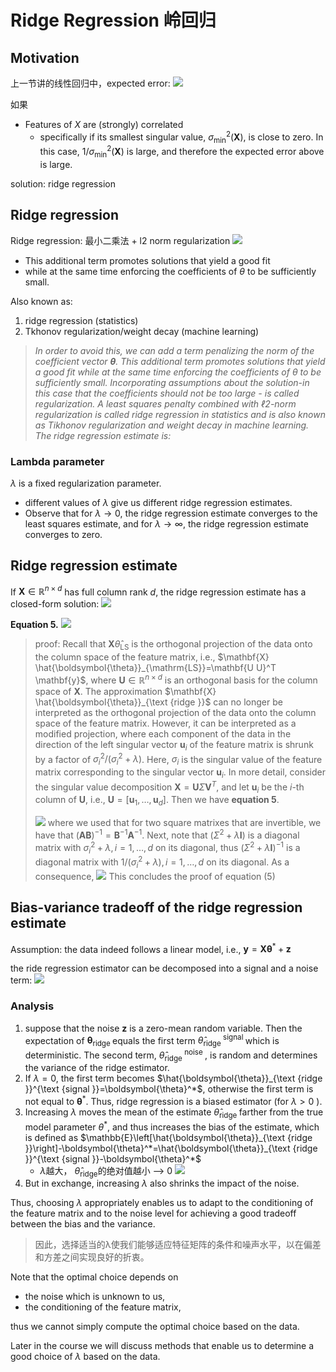 # Ridge Regression 岭回归
## Motivation
上一节讲的线性回归中，expected error: ![](https://i.imgur.com/pL3abV4.png)

如果

- Features of $X$ are (strongly) correlated
    - specifically if its smallest singular value, $\sigma_{\min }^2(\mathbf{X})$, is close to zero. In this case, $1 / \sigma_{\min }^2(\mathbf{X})$ is large, and therefore the expected error above is large.

solution: ridge regression

## Ridge regression
Ridge regression: 最小二乘法 + l2 norm regularization
![](https://i.imgur.com/AoMwZrp.png)

- This additional term promotes solutions that yield a good fit
- while at the same time enforcing the coefficients of $\theta$ to be sufficiently small.

Also known as:

1. ridge regression (statistics)
2. Tkhonov regularization/weight decay (machine learning)


> *In order to avoid this, we can add a term penalizing the norm of the coefficient vector $\boldsymbol{\theta}$. This additional term promotes solutions that yield a good fit while at the same time enforcing the coefficients of $\theta$ to be sufficiently small. Incorporating assumptions about the solution-in this case that the coefficients should not be too large - is called regularization. A least squares penalty combined with $\ell2$-norm regularization is called ridge regression in statistics and is also known as Tikhonov regularization and weight decay in machine learning. The ridge regression estimate is:*

### Lambda parameter
$\lambda$ is a fixed regularization parameter.

- different values of $\lambda$ give us different ridge regression estimates.
- Observe that for $\lambda \rightarrow 0$, the ridge regression estimate converges to the least squares estimate, and for $\lambda \rightarrow \infty$, the ridge regression estimate converges to zero.



## Ridge regression estimate
If $\mathbf{X} \in \mathbb{R}^{n \times d}$ has full column rank $d$, the ridge regression estimate has a closed-form solution:
![](https://i.imgur.com/t4wIFHI.png)

**Equation 5.**
![](https://i.imgur.com/5I8VcFM.png)

> proof:
> Recall that $\mathbf{X} \hat{\theta}_{\mathrm{LS}}$ is the orthogonal projection of the data onto the column space of the feature matrix, i.e., $\mathbf{X} \hat{\boldsymbol{\theta}}_{\mathrm{LS}}=\mathbf{U U}^T \mathbf{y}$, where $\mathbf{U} \in \mathbb{R}^{n \times d}$ is an orthogonal basis for the column space of $\mathbf{X}$. The approximation $\mathbf{X} \hat{\boldsymbol{\theta}}_{\text {ridge }}$ can no longer be interpreted as the orthogonal projection of the data onto the column space of the feature matrix. However, it can be interpreted as a modified projection, where each component of the data in the direction of the left singular vector $\mathbf{u}_i$ of the feature matrix is shrunk by a factor of $\sigma_i^2 /\left(\sigma_i^2+\lambda\right)$. Here, $\sigma_i$ is the singular value of the feature matrix corresponding to the singular vector $\mathbf{u}_i$. In more detail, consider the singular value decomposition $\mathbf{X}=\mathbf{U} \Sigma \mathbf{V}^T$, and let $\mathbf{u}_i$ be the $i$-th column of $\mathbf{U}$, i.e., $\mathbf{U}=\left[\mathbf{u}_1, \ldots, \mathbf{u}_d\right]$. Then we have **equation 5**.
>
> ![](https://i.imgur.com/hAVrUYo.png)
> where we used that for two square matrixes that are invertible, we have that $(\mathbf{A B})^{-1}=\mathbf{B}^{-1} \mathbf{A}^{-1}$. Next, note that $\left(\Sigma^2+\lambda \mathbf{I}\right)$ is a diagonal matrix with $\sigma_i^2+\lambda, i=1, \ldots, d$ on its diagonal, thus $\left(\Sigma^2+\lambda \mathbf{I}\right)^{-1}$ is a diagonal matrix with $1 /\left(\sigma_i^2+\lambda\right), i=1, \ldots, d$ on its diagonal. As a consequence, ![](https://i.imgur.com/9e3MY1v.png)
> This concludes the proof of equation (5)

## Bias-variance tradeoff of the ridge regression estimate
Assumption: the data indeed follows a linear model, i.e., $\mathbf{y}=\mathbf{X} \boldsymbol{\theta}^*+\mathbf{z}$

the ride regression estimator can be decomposed into a signal and a noise term:
![](https://i.imgur.com/3emx8N5.png)

### Analysis
1. suppose that the noise $\mathbf{z}$ is a zero-mean random variable. Then the expectation of $\boldsymbol{\theta}_{\text {ridge }}$ equals the first term $\hat{\theta}_{\text {ridge }}^{\text {signal }}$ which is deterministic. The second term, $\hat{\theta}_{\text {ridge }}^{\text {noise }}$, is random and determines the variance of the ridge estimator.
2. If $\lambda=0$, the first term becomes $\hat{\boldsymbol{\theta}}_{\text {ridge }}^{\text {signal }}=\boldsymbol{\theta}^*$, otherwise the first term is not equal to $\boldsymbol{\theta}^*$. Thus, ridge regression is a biased estimator (for $\lambda>0$ ).
3. Increasing $\lambda$ moves the mean of the estimate $\hat{\theta}_{\text {ridge }}$ farther from the true model parameter $\theta^*$, and thus increases the bias of the estimate, which is defined as $\mathbb{E}\left[\hat{\boldsymbol{\theta}}_{\text {ridge }}\right]-\boldsymbol{\theta}^*=\hat{\boldsymbol{\theta}}_{\text {ridge }}^{\text {signal }}-\boldsymbol{\theta}^*$
    - $\lambda$越大， $\hat{\theta}_{\text{ridge}}$的绝对值越小 --> 0 ![](https://i.imgur.com/tZsxRv9.png)
4. But in exchange, increasing $\lambda$ also shrinks the impact of the noise.

Thus, choosing $\lambda$ appropriately enables us to adapt to the conditioning of the feature matrix and to the noise level for achieving a good tradeoff between the bias and the variance.
> 因此，选择适当的λ使我们能够适应特征矩阵的条件和噪声水平，以在偏差和方差之间实现良好的折衷。

Note that the optimal choice depends on

- the noise which is unknown to us,
- the conditioning of the feature matrix,

thus we cannot simply compute the optimal choice based on the data.

Later in the course we will discuss methods that enable us to determine a good choice of $\lambda$ based on the data.



